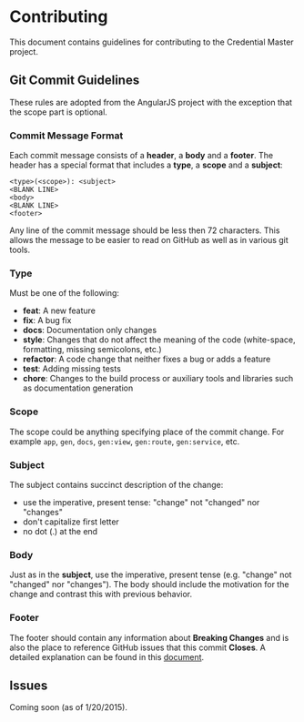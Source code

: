 # Contributing #

This document contains guidelines for contributing to the Credential Master project.

## Git Commit Guidelines ##

These rules are adopted from the AngularJS project with the exception that the scope part is optional.

### Commit Message Format ###
Each commit message consists of a **header**, a **body** and a **footer**. The header has a special format that includes a **type**, a **scope** and a **subject**:

```
<type>(<scope>): <subject>
<BLANK LINE>
<body>
<BLANK LINE>
<footer>
```

Any line of the commit message should be less then 72 characters. This allows the message to be easier to read on GitHub as well as in various git tools.

### Type ###
Must be one of the following:

* **feat**: A new feature
* **fix**: A bug fix
* **docs**: Documentation only changes
* **style**: Changes that do not affect the meaning of the code (white-space, formatting, missing
  semicolons, etc.)
* **refactor**: A code change that neither fixes a bug or adds a feature
* **test**: Adding missing tests
* **chore**: Changes to the build process or auxiliary tools and libraries such as documentation
  generation

### Scope ###
The scope could be anything specifying place of the commit change. For example `app`, `gen`, `docs`, `gen:view`, `gen:route`, `gen:service`, etc.

### Subject ###
The subject contains succinct description of the change:

* use the imperative, present tense: "change" not "changed" nor "changes"
* don't capitalize first letter
* no dot (.) at the end

### Body ###
Just as in the **subject**, use the imperative, present tense (e.g. "change" not "changed" nor "changes").
The body should include the motivation for the change and contrast this with previous behavior.

### Footer ###
The footer should contain any information about **Breaking Changes** and is also the place to reference GitHub issues that this commit **Closes**.
A detailed explanation can be found in this [document][commit-message-format].

## Issues ##

Coming soon (as of 1/20/2015).

[commit-message-format]: https://docs.google.com/document/d/1QrDFcIiPjSLDn3EL15IJygNPiHORgU1_OOAqWjiDU5Y
